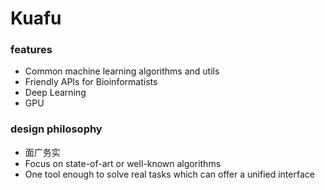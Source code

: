# Kuafu

### features
- Common machine learning algorithms and utils
- Friendly APIs for Bioinformatists
- Deep Learning
- GPU

### design philosophy 
- 面广务实
- Focus on state-of-art or well-known algorithms
- One tool enough to solve real tasks which can offer a unified interface
